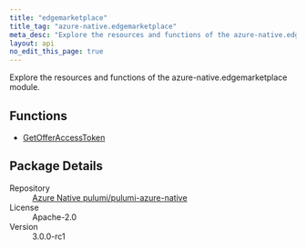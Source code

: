 ```yaml
---
title: "edgemarketplace"
title_tag: "azure-native.edgemarketplace"
meta_desc: "Explore the resources and functions of the azure-native.edgemarketplace module."
layout: api
no_edit_this_page: true
---
```


<!-- WARNING: this file was generated by Pulumi Docs Generator. -->
<!-- Do not edit by hand unless you're certain you know what you are doing! -->

Explore the resources and functions of the azure-native.edgemarketplace module.

<h2 id="functions">Functions</h2>
<ul class="api">
    <li><a href="getofferaccesstoken/" title="GetOfferAccessToken">GetOfferAccessToken</a></li>
</ul>

<h2 id="package-details">Package Details</h2>
<dl class="package-details">
	<dt>Repository</dt>
	<dd><a href="https://github.com/pulumi/pulumi-azure-native">Azure Native pulumi/pulumi-azure-native</a></dd>
	<dt>License</dt>
	<dd>Apache-2.0</dd>
	<dt>Version</dt>
	<dd>3.0.0-rc1</dd>
</dl>

